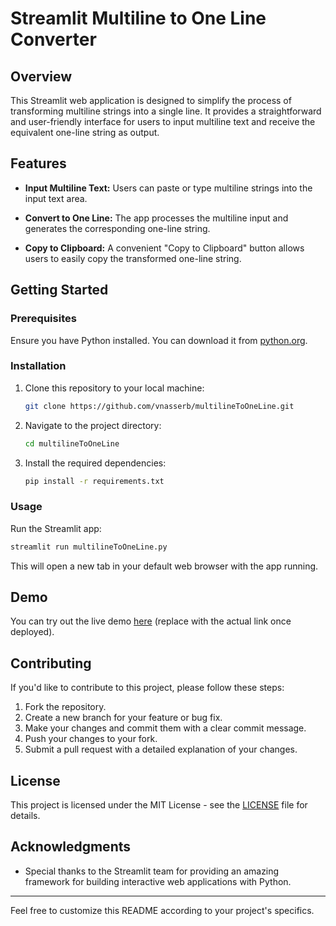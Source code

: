 # Streamlit Multiline to One Line Converter

## Overview

This Streamlit web application is designed to simplify the process of transforming multiline strings into a single line. It provides a straightforward and user-friendly interface for users to input multiline text and receive the equivalent one-line string as output.

## Features

- **Input Multiline Text:** Users can paste or type multiline strings into the input text area.

- **Convert to One Line:** The app processes the multiline input and generates the corresponding one-line string.

- **Copy to Clipboard:** A convenient "Copy to Clipboard" button allows users to easily copy the transformed one-line string.

## Getting Started

### Prerequisites

Ensure you have Python installed. You can download it from [python.org](https://www.python.org/downloads/).

### Installation

1. Clone this repository to your local machine:

   ```bash
   git clone https://github.com/vnasserb/multilineToOneLine.git
   ```

2. Navigate to the project directory:

   ```bash
   cd multilineToOneLine
   ```

3. Install the required dependencies:

   ```bash
   pip install -r requirements.txt
   ```

### Usage

Run the Streamlit app:

```bash
streamlit run multilineToOneLine.py
```

This will open a new tab in your default web browser with the app running.

## Demo

You can try out the live demo [here](#) (replace with the actual link once deployed).

## Contributing

If you'd like to contribute to this project, please follow these steps:

1. Fork the repository.
2. Create a new branch for your feature or bug fix.
3. Make your changes and commit them with a clear commit message.
4. Push your changes to your fork.
5. Submit a pull request with a detailed explanation of your changes.

## License

This project is licensed under the MIT License - see the [LICENSE](LICENSE) file for details.

## Acknowledgments

- Special thanks to the Streamlit team for providing an amazing framework for building interactive web applications with Python.

---

Feel free to customize this README according to your project's specifics.
